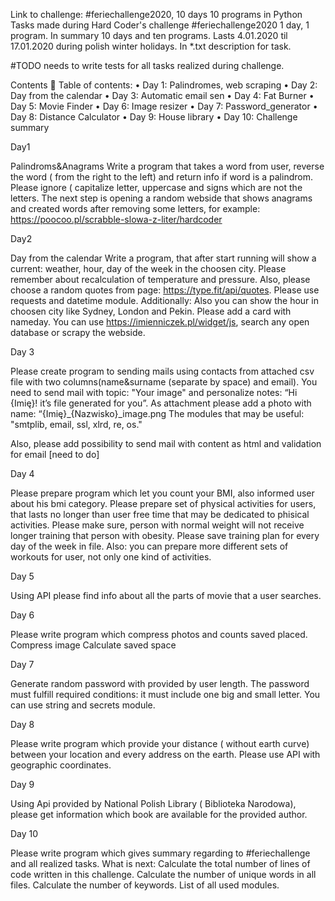 Link to challenge: 
#feriechallenge2020, 10 days 10 programs in Python 
Tasks made during Hard Coder's challenge #feriechallenge2020 1 day, 1 program. In summary 10 days and ten programs. Lasts 4.01.2020 til 17.01.2020 during polish winter holidays. In *.txt description for task.

#TODO needs to write tests for all tasks realized during challenge. 

Contents 
📖 Table of contents:
• Day 1: Palindromes, web scraping
• Day 2: Day from the calendar 
• Day 3: Automatic email sen
• Day 4: Fat Burner
• Day 5: Movie Finder
• Day 6: Image resizer
• Day 7: Password_generator
• Day 8: Distance Calculator
• Day 9:  House library
• Day 10: Challenge summary 

Day1 

Palindroms&Anagrams 
Write a program that takes a word from user, reverse the word ( from the right to the left)  and return info if word is a palindrom.  Please ignore ( capitalize letter, uppercase and signs which are not  the letters.  The next step is opening a random webside that shows anagrams and created words after removing some letters, for example: https://poocoo.pl/scrabble-slowa-z-liter/hardcoder 

Day2 

Day from the calendar 
Write a program,  that after start running will show a current: weather, hour, day of the week in the choosen city. Please remember about recalculation of  temperature and  pressure. Also, please choose a random quotes from page:  https://type.fit/api/quotes. 
Please use requests and datetime module. 
Additionally: 
Also you can  show   the hour in choosen city like Sydney, London and Pekin. 
Please add  a card with nameday. You can use https://imienniczek.pl/widget/js, search any open database  or scrapy the webside. 

Day 3 

Please create program to sending mails using contacts from attached csv file with two columns(name&surname (separate by space)  and email). 
You need to send mail with topic: "Your image"  and personalize notes: “Hi {Imię}! it’s file generated for you”.  As attachment please add a photo with name: “{Imię}_{Nazwisko}_image.png
The modules that may be useful: "smtplib, email, ssl, xlrd, re, os." 

Also,  please add possibility to send mail with content as html and validation for email [need to do] 

Day 4 

Please prepare program which let you count your BMI, also  informed user about  his bmi category. Please prepare set of physical activities for users, that lasts no longer than user free time  that  may be dedicated to phisical activities. 
Please make sure,  person with normal weight  will not receive longer  training that person with obesity.  Please save training plan  for every day of the week  in file. 
Also: you can prepare more different sets of workouts for user, not only one kind of activities.

Day 5

Using  API please find info about all the parts of movie that a user searches.

Day 6 

Please write program which compress photos and counts saved placed. 
Compress image
Calculate saved space

Day 7 

Generate random password with provided by user length.  The password must fulfill  required conditions: it must include one big and small letter. You can use  string and secrets module. 

Day 8 

Please write program which provide your distance ( without earth curve) between your location and every address on the earth. 
Please use API with geographic coordinates. 

Day 9 

Using Api  provided by National Polish Library ( Biblioteka Narodowa), please get information which book are available for the provided author. 

Day 10 

Please write  program which  gives summary regarding to #feriechallenge  and all realized tasks. 
What is next: 
Calculate the total number of lines of code written in this challenge.
Calculate the number of unique words in all files.
Calculate the number of keywords.
List  of all used modules. 
